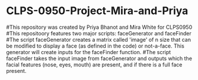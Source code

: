 # CLPS-0950-Project-Mira-and-Priya
#This repository was created by Priya Bhanot and Mira White for CLPS0950
#This repositoory features two major scripts: faceGenerator and faceFinder
#The script faceGenerator creates a matrix called 'image' of n size that can be modified to display a face (as defined in the code) or not-a-face. This generator will create inputs for the faceFinder function.
#The script faceFinder takes the input image from faceGenerator and outputs which the facial features (nose, eyes, mouth) are present, and if there is a full face present.  
